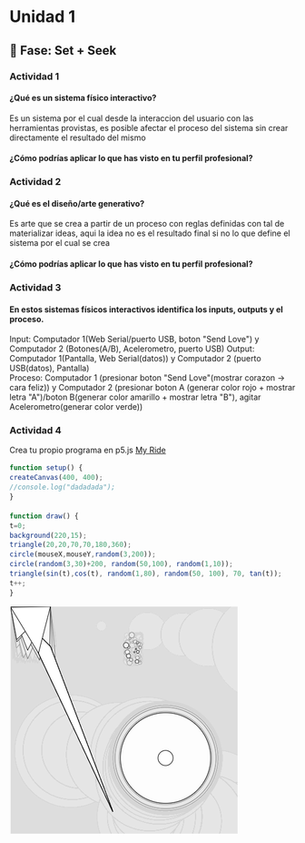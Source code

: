 # Unidad 1

## 🔎 Fase: Set + Seek

### Actividad 1
#### ¿Qué es un sistema físico interactivo?  
Es un sistema por el cual desde la interaccion del usuario con las herramientas provistas, es posible afectar el proceso del sistema sin crear directamente el resultado del mismo  
#### ¿Cómo podrías aplicar lo que has visto en tu perfil profesional?  
  
### Actividad 2  
#### ¿Qué es el diseño/arte generativo?  
Es arte que se crea a partir de un proceso con reglas definidas con tal de materializar ideas, aqui la idea no es el resultado final si no lo que define el sistema por el cual se crea
#### ¿Cómo podrías aplicar lo que has visto en tu perfil profesional?  
  
### Actividad 3  
#### En estos sistemas físicos interactivos identifica los inputs, outputs y el proceso.  
Input: Computador 1(Web Serial/puerto USB, boton "Send Love") y Computador 2 (Botones(A/B), Acelerometro, puerto USB) 
Output: Computador 1(Pantalla, Web Serial(datos)) y Computador 2 (puerto USB(datos), Pantalla)   
Proceso: Computador 1 (presionar boton "Send Love"(mostrar corazon -> cara feliz)) y Computador 2 
(presionar boton A (generar color rojo + mostrar letra "A")/boton B(generar color amarillo + mostrar letra "B"), agitar Acelerometro(generar color verde))  
  
### Actividad 4  
Crea tu propio programa en p5.js 
[My Ride](https://editor.p5js.org/RonEduPraGar/sketches/i-uNj39De)  

  ``` js
function setup() {
  createCanvas(400, 400);
  //console.log("dadadada");
}

function draw() {
  t=0;
  background(220,15);
  triangle(20,20,70,70,180,360);
  circle(mouseX,mouseY,random(3,200));
  circle(random(3,30)+200, random(50,100), random(1,10));
  triangle(sin(t),cos(t), random(1,80), random(50, 100), 70, tan(t));
  t++;
}
  ```
![codigo en funcion](image.png)




